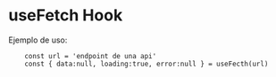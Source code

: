 # useFetch Hook

Ejemplo de uso:

```
    const url = 'endpoint de una api'
    const { data:null, loading:true, error:null } = useFecth(url)
```

